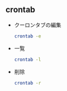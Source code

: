 ## crontab

- クーロンタブの編集

  ```bash
  crontab -e
  ```

- 一覧

  ```bash
  crontab -l
  ```

- 削除

  ```bash
  crontab -r
  ```

